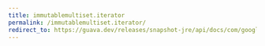 ```yaml
---
title: immutablemultiset.iterator
permalink: /immutablemultiset.iterator/
redirect_to: https://guava.dev/releases/snapshot-jre/api/docs/com/google/common/collect/ImmutableMultiset.html#iterator--
---
```

